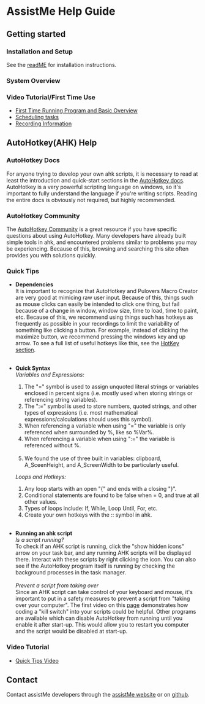 # AssistMe Help Guide

## Getting started

### Installation and Setup
See the [readME](https://github.com/JattMones/assistMe/blob/master/readME.md) for installation instructions.
### System Overview

### Video Tutorial/First Time Use
- [First Time Running Program and Basic Overview]()
- [Scheduling tasks]()
- [Recording Information]()

## AutoHotkey(AHK) Help

### AutoHotkey Docs
For anyone trying to develop your own ahk scripts, it is
necessary to read at least the introduction and quick-start
sections in the [AutoHotkey docs](https://autohotkey.com/docs/AutoHotkey.htm).
AutoHotkey is a very powerful scripting language on windows,
so it's important to fully understand the language if you're
writing scripts. Reading the entire docs is obviously not
required, but highly recommended.    

### AutoHotkey Community
The [AutoHotkey Community](https://autohotkey.com/board/) is
a great resource if you have specific questions about using
AutoHotkey. Many developers have already built simple tools
in ahk, and encountered problems similar to problems you may
be experiencing. Because of this, browsing and searching
this site often provides you with solutions quickly.   

### Quick Tips
- **Dependencies**</br>
It is important to recognize that AutoHotkey and Pulovers
Macro Creator are very good at mimicing raw user input.
Because of this, things such as mouse clicks can easily be
intended to click one thing, but fail because of a change in
window, window size, time to load, time to paint, etc.
Because of this, we recommend using things such has hotkeys
as frequently as possible in your recordings to limit the
variability of something like clicking a button. For
example, instead of clicking the maximize button, we
recommend pressing the windows key and up arrow. To see a
full list of useful hotkeys like this, see the [HotKey
section](https://github.com/JattMones/assistMe/edit/master/help/usefulHotkeys.md). </br></br>
- **Quick Syntax**</br>
*Variables and Expressions:*
  1. The "=" symbol is used to assign unquoted literal
  strings or variables enclosed in percent signs (i.e.
  mostly used when storing strings or referencing string
  variables).
  2. The ":=" symbol is used to store numbers, quoted
  strings, and other types of expressions (i.e. most
  mathematical expressions/calculations should uses this
  symbol).
  3. When referencing a variable when using "=" the variable
  is only referenced when surrounded by %, like so %Var%.
  4.  When referencing a variable when using ":=" the
  variable is referenced without %.</br></br>
  5. We found the use of three built in variables:
  clipboard, A_SceenHeight, and A_ScreenWidth to be
  particularly useful.

  *Loops and Hotkeys:*
  1. Any loop starts with an open "{" and ends with a
  closing "}".
  2. Conditional statements are found to be false when = 0,
  and true at all other values.
  3. Types of loops include: If, While, Loop Until, For, etc.
  4. Create your own hotkeys with the :: symbol in ahk.
  </br></br>
- **Running an ahk script**</br>
*Is a script running?*</br>
To check if an AHK script is running, click the "show hidden
icons" arrow on your task bar, and any running AHK scripts
will be displayed there. Interact with these scripts by
right clicking the icon. You can also see if the AutoHotkey
program itself is running by checking the background
processes in the task manager.</br></br>
*Prevent a script from taking over*</br>
Since an AHK script can take control of your keyboard and
mouse, it's important to put in a safety measures to prevent
a script from "taking over your computer". The first video
on this [page](https://assist-me-download.netlify.com/surveypage/)
demonstrates how coding a "kill switch"
into your scripts could be helpful. Other programs are
available which can disable AutoHotkey from running until
you enable it after start-up. This would allow you to
restart you computer and the script would be disabled at
start-up.

### Video Tutorial
- [Quick Tips Video]()

## Contact
Contact assistMe developers through the [assistMe
website](https://assist-me-download.netlify.com/) or on
[github]().
